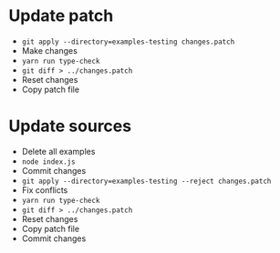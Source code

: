 # Update patch

-   `git apply --directory=examples-testing changes.patch`
-   Make changes
-   `yarn run type-check`
-   `git diff > ../changes.patch`
-   Reset changes
-   Copy patch file

# Update sources

-   Delete all examples
-   `node index.js`
-   Commit changes
-   `git apply --directory=examples-testing --reject changes.patch`
-   Fix conflicts
-   `yarn run type-check`
-   `git diff > ../changes.patch`
-   Reset changes
-   Copy patch file
-   Commit changes
